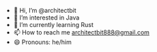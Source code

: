 - 👋 Hi, I’m @architectbit
- 👀 I’m interested in Java
- 🌱 I’m currently learning Rust
- 📫 How to reach me architectbit888@gmail.com
- 😄 Pronouns: he/him

<!---
architectbit/architectbit is a ✨ special ✨ repository because its `README.md` (this file) appears on your GitHub profile.
You can click the Preview link to take a look at your changes.
--->

